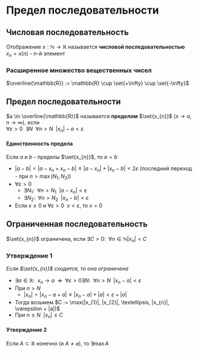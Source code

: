 # Предел последовательности

## Числовая последовательность
Отображение $x: \mathbb{N} \rightarrow \mathbb{R}$ называется **числовой последовательностью**  
$x_{n} = x(n)$ - $n$-й элемент

### Расширенное множество вещественных чисел
$\overline{\mathbb{R}} := \mathbb{R} \cup \set{+\infty} \cup \set{-\infty}$

## Предел последовательности
$a \in \overline{\mathbb{R}}$ называется **пределом** $\set{x_{n}}$ ($x \rightarrow a, n \rightarrow \infty$), если  
$\forall \varepsilon > 0 \enspace \exists N \enspace \forall n > N \enspace |x_{n}| - a < \varepsilon$

#### Единственность предела
Если $a$ и $b$ - пределы $\set{x_{n}}$, то $a = b$

- $|a - b| = |a - x_{n} + x_{n} - b| \leq |a - x_{n}| + |x_{n} - b| < 2 \varepsilon$ (последний переход - при $n > \max(N_{1}, N_{2})$)
- $\forall \varepsilon > 0$
    - $\exists N_{1}: \enspace \forall n > N_{1} \enspace |a - x_{n}| < \varepsilon$
    - $\exists N_{2}: \enspace \forall n > N_{2} \enspace |x_{n} - b| < \varepsilon$
- Если $x \geq 0$ и $\forall \varepsilon > 0 \enspace x < \varepsilon$, то $x = 0$

## Ограниченная последовательность
$\set{x_{n}}$ ограничена, если $\exists C > 0: \enspace \forall n \in \mathbb{N} |x_{n}| < C$

### Утверждение 1
*Если $\set{x_{n}}$ сходится, то она ограничена*

- $\exists a \in \mathbb{R}: \enspace x_{n} \rightarrow a \enspace \Rightarrow \enspace \forall \varepsilon > 0 \exists N: \enspace \forall n > N \enspace |x_{n} - a| < \varepsilon$
- При $n > N$
    - $|x_{n}| = |x_{n} - a + a| \leq |x_{n} - a| + |a| < \varepsilon + |a|$
- Тогда возьмем $C := \max(|x_{1}|, |x_{2}|, \textellipsis, |x_{n}|, \varepsilon + |a|)$
- При $n \leq N \enspace |x_{n}| \leq C$

#### Утверждение 2
Если $A \subset \mathbb{R}$ конечно (и $A \ne \varnothing$), то $\exists \max A$
